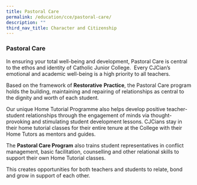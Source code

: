 ```yaml
---
title: Pastoral Care
permalink: /education/cce/pastoral-care/
description: ""
third_nav_title: Character and Citizenship
---
```

### Pastoral Care

In ensuring your total well-being and development, Pastoral Care is central to the ethos and identity of Catholic Junior College.  Every CJCian’s emotional and academic well-being is a high priority to all teachers.

  

Based on the framework of **Restorative** **Practice**, the Pastoral Care program holds the building, maintaining and repairing of relationships as central to the dignity and worth of each student. 

Our unique Home Tutorial Programme also helps develop positive teacher-student relationships through the engagement of minds via thought-provoking and stimulating student development lessons. CJCians stay in their home tutorial classes for their entire tenure at the College with their Home Tutors as mentors and guides. 

  

The **Pastoral Care Program** also trains student representatives in conflict management, basic facilitation, counselling and other relational skills to support their own Home Tutorial classes.  

This creates opportunities for both teachers and students to relate, bond and grow in support of each other.
